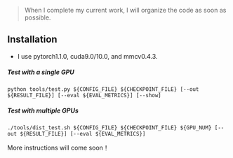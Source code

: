 > When I complete my current work, I will organize the code as soon as possible.

## Installation
- I use pytorch1.1.0, cuda9.0/10.0, and mmcv0.4.3.



#####  Test with a single GPU

```shell
python tools/test.py ${CONFIG_FILE} ${CHECKPOINT_FILE} [--out ${RESULT_FILE}] [--eval ${EVAL_METRICS}] [--show]
```

#####  Test with multiple GPUs

```shell
./tools/dist_test.sh ${CONFIG_FILE} ${CHECKPOINT_FILE} ${GPU_NUM} [--out ${RESULT_FILE}] [--eval ${EVAL_METRICS}]
```



More instructions will come soon！
